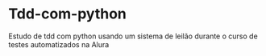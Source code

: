 # Tdd-com-python
Estudo de tdd com python usando um sistema de leilão durante o curso de testes automatizados na Alura
